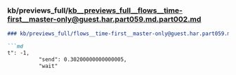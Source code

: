 ### kb/previews_full/kb__previews_full__flows__time-first__master-only@guest.har.part059.md.part002.md

```md
### kb/previews_full/flows__time-first__master-only@guest.har.part059.md (part 002)

```md
t": -1,
          "send": 0.30200000000000005,
          "wait"
```

```

```
